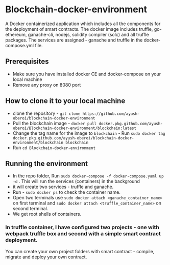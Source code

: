 # Blockchain-docker-environment

A Docker containerized application which includes all the components for the deployment of smart contracts. 
The docker image includes truffle, go-ethereum, ganache-cli, nodejs, solidity compiler (solc) and all truffle packages.
The services are assigned - ganache and truffle in the docker-compose.yml file.

## Prerequisites

- Make sure you have installed docker CE and docker-compose on your local machine
- Remove any proxy on 8080 port


## How to clone it to your local machine

- clone the repository - `git clone https://github.com/ayush-oberoi/blockchain-docker-environment`
- Pull the blockchain image - `docker pull docker.pkg.github.com/ayush-oberoi/Blockchain-docker-environment/blockchain:latest`
- Change the tag name for the image to `blockchain` - 
  Run `sudo docker tag docker.pkg.github.com/ayush-oberoi/blockchain-docker-environment/blockchain blockchain`
- Run `cd Blockchain-docker-environment`

## Running the environment

- In the repo folder, Run `sudo docker-compose -f docker-compose.yaml up -d` . This will run the services (containers) in the background
- it will create two services - truffle and ganache.
- Run - `sudo docker ps` to check the container name.
- Open two terminals use `sudo docker attach <ganache_container_name>` on first terminal and `sudo docker attach <truffle_container_name>` on second terminal.
- We get root shells of containers. 

### In truffle container, I have configured two projects - one with webpack truffle box and second with a simple smart contract deployment.
You can create your own project folders with smart contract - compile, migrate and deploy your own contract.
